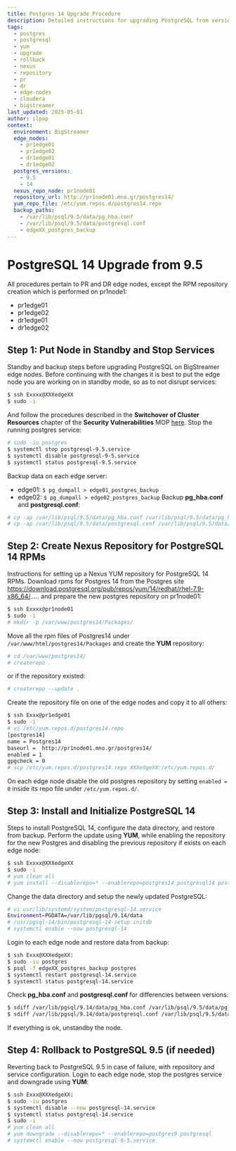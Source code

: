 ```yaml
---
title: Postgres 14 Upgrade Procedure
description: Detailed instructions for upgrading PostgreSQL from version 9.5 to 14 on PR and DR edge nodes in the BigStreamer environment, including data backup, repository setup, YUM installation, and rollback steps.
tags:
  - postgres
  - postgresql
  - yum
  - upgrade
  - rollback
  - nexus
  - repository
  - pr
  - dr
  - edge-nodes
  - cloudera
  - bigstreamer
last_updated: 2025-05-01
author: ilpap
context:
  environment: BigStreamer
  edge_nodes:
    - pr1edge01
    - pr1edge02
    - dr1edge01
    - dr1edge02
  postgres_versions:
    - 9.5
    - 14
  nexus_repo_node: pr1node01
  repository_url: http://pr1node01.mno.gr/postgres14/
  yum_repo_file: /etc/yum.repos.d/postgres14.repo
  backup_paths:
    - /var/lib/psql/9.5/data/pg_hba.conf
    - /var/lib/psql/9.5/data/postgresql.conf
    - edgeXX_postgres_backup
---
```

# PostgreSQL 14 Upgrade from 9.5
All procedures pertain to PR and DR edge nodes, except the RPM repository creation
which is performed on pr1node1:
- pr1edge01
- pr1edge02
- dr1edge01
- dr1edge02
## Step 1: Put Node in Standby and Stop Services
Standby and backup steps before upgrading PostgreSQL on BigStreamer edge nodes.
Before continuing with the changes it is best to put the edge node you are
working on in standby mode, so as to not disrupt services:
```bash
$ ssh Exxxx@XXXedgeXX
$ sudo -i
```
And follow the procedures described in the **Switchover of Cluster Resources** chapter
of the **Security Vulnerabilities** MOP [here](https://metis.ghi.com/obss/oss/sysadmin-group/mno/cloudera-cluster/-/blob/master/Documentation/MOP/21324_security_vulnerabilities_v3.docx).
Stop the running postgres service:
```bash
# sudo -iu postgres
$ systemctl stop postgresql-9.5.service
$ systemctl disable postgresql-9-5.service
$ systemctl status postgresql-9.5.service
```
Backup data on each edge server:
- edge01: `$ pg_dumpall > edge01_postgres_backup`
- edge02: `$ pg_dumpall > edge02_postgres_backup`
Backup **pg_hba.conf** and **postgresql.conf**:
```bash
# cp -ap /var/lib/psql/9.5/data/pg_hba.conf /var/lib/psql/9.5/data/pg_hba.conf.bak
# cp -ap /var/lib/psql/9.5/data/postgresql.conf /var/lib/psql/9.5/data/postgresql.conf.bak
```
## Step 2: Create Nexus Repository for PostgreSQL 14 RPMs
Instructions for setting up a Nexus YUM repository for PostgreSQL 14 RPMs.
Download rpms for Postgres 14 from the Postgres site
https://download.postgresql.org/pub/repos/yum/14/redhat/rhel-7.9-x86_64/.....
and prepare the new postgres repository on pr1node01:
```bash
$ ssh Exxxx@pr1node01
$ sudo -i
# mkdir -p /var/www/postgres14/Packages/
```
Move all the rpm files of Postgres14 under `/var/www/html/postgres14/Packages` and
create the **YUM** repository:
```bash
# cd /var/www/postgres14/
# createrepo .
```
or if the repository existed:
```bash
# createrepo --update .
```
Create the repository file on one of the edge nodes and copy it to all others:
```bash
$ ssh Exxx@pr1edge01
$ sudo -i
# vi /etc/yum.repos.d/postgres14.repo
[postgres14]
name = Postgres14
baseurl =  http://pr1node01.mno.gr/postgres14/
enabled = 1
gpgcheck = 0
# scp /etc/yum.repos.d/postgres14.repo XXXedgeXX:/etc/yum.repos.d/
```
On each edge node disable the old postgres repository by setting `enabled = 0` inside its repo file under `/etc/yum.repos.d/`.
## Step 3: Install and Initialize PostgreSQL 14
Steps to install PostgreSQL 14, configure the data directory, and restore from backup.
Perform the update using **YUM**, while enabling the repository for the new Postgres and disabling the previous repository if exists on each edge node:
```bash
$ ssh Exxxx@XXXedgeXX
$ sudo -i
# yum clean all
# yum install --disablerepo=* --enablerepo=postgres14 postgresql14 postgresql14-server postgresql14-contrib postgresql14-libs
```
Change the data directory and setup the newly updated PostgreSQL:
```bash
# vi usr/lib/systemd/system/postgresql-14.service
Environment=PGDATA=/var/lib/pgsql/9.14/data
# /usr/pgsql-14/bin/postgresql-14-setup initdb
# systemctl enable --now postgresql-14
```
Login to each edge node and restore data from backup:
```bash
$ ssh Exxx@XXXedgeXX:
$ sudo -iu postgres
$ psql -f edgeXX_postgres_backup postgres
$ systemctl restart postgresql-14.service
$ systemctl status postgresql-14.service
```
Check **pg_hba.conf** and **postgresql.conf** for differencies between versions:
```bash
$ sdiff /var/lib/pgsql/9.14/data/pg_hba.conf /var/lib/psql/9.5/data/pg_hba.conf
$ sdiff /var/lib/pgsql/9.14/data/postgresql.conf /var/lib/psql/9.5/data/postgresql.conf
```
If everything is ok, unstandby the node.
## Step 4: Rollback to PostgreSQL 9.5 (if needed)
Reverting back to PostgreSQL 9.5 in case of failure, with repository and service configuration.
Login to each edge node, stop the postgres service and downgrade using **YUM**:
```bash
$ ssh Exxx@XXXedgeXX:
$ sudo -iu postgres
$ systemctl disable --now postgresql-14.service
$ systemctl status postgresql-14.service
$ sudo -i
# yum clean all
# yum downgrade --disablerepo=* --enablerepo=postgres9 postgresql
# systemctl enable --now postgresql-9-5.service
```